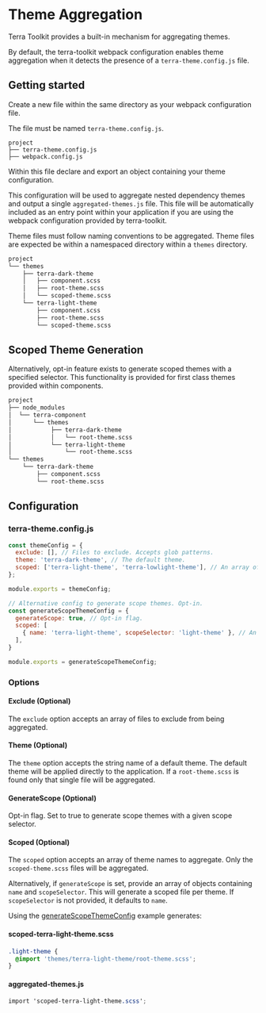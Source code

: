 # Theme Aggregation

Terra Toolkit provides a built-in mechanism for aggregating themes.

By default, the terra-toolkit webpack configuration enables theme aggregation when it detects the presence of a `terra-theme.config.js` file.

## Getting started

Create a new file within the same directory as your webpack configuration file.

The file must be named `terra-theme.config.js`.

```
project
├── terra-theme.config.js
├── webpack.config.js
```

Within this file declare and export an object containing your theme configuration.

This configuration will be used to aggregate nested dependency themes and output a single `aggregated-themes.js` file. This file will be automatically included as an entry point within your application if you are using the webpack configuration provided by terra-toolkit.

Theme files must follow naming conventions to be aggregated. Theme files are expected be within a namespaced directory within a `themes` directory.

```txt
project
└── themes
    ├── terra-dark-theme
    │   ├── component.scss
    │   ├── root-theme.scss
    │   └── scoped-theme.scss
    └── terra-light-theme
        ├── component.scss
        ├── root-theme.scss
        └── scoped-theme.scss
```

## Scoped Theme Generation
Alternatively, opt-in feature exists to generate scoped themes with a specified selector. This functionality is provided for first class themes provided within components.
```txt
project
├── node_modules
│  └── terra-component
│      └── themes
│           ├── terra-dark-theme
│           │   └── root-theme.scss
│           └── terra-light-theme
│               └── root-theme.scss
└── themes
    └── terra-dark-theme
        ├── component.scss
        └── root-theme.scss
```

## Configuration

### terra-theme.config.js

```js
const themeConfig = {
  exclude: [], // Files to exclude. Accepts glob patterns.
  theme: 'terra-dark-theme', // The default theme.
  scoped: ['terra-light-theme', 'terra-lowlight-theme'], // An array of scoped themes.
};

module.exports = themeConfig;
```

```js
// Alternative config to generate scope themes. Opt-in.
const generateScopeThemeConfig = {
  generateScope: true, // Opt-in flag.
  scoped: [
    { name: 'terra-light-theme', scopeSelector: 'light-theme' }, // An array of scoped theme config objects.
  ],
}

module.exports = generateScopeThemeConfig;
```

### Options

#### Exclude (Optional)

The `exclude` option accepts an array of files to exclude from being aggregated.

#### Theme (Optional)

The `theme` option accepts the string name of a default theme. The default theme will be applied directly to the application. If a `root-theme.scss` is found only that single file will be aggregated.

#### GenerateScope (Optional)

Opt-in flag. Set to true to generate scope themes with a given scope selector.

#### Scoped (Optional)

The `scoped` option accepts an array of theme names to aggregate. Only the `scoped-theme.scss` files will be aggregated.

Alternatively, if `generateScope` is set, provide an array of objects containing `name` and `scopeSelector`. This will generate a scoped file per theme. If `scopeSelector` is not provided, it defaults to `name`.

Using the [generateScopeThemeConfig](###terra-theme.config.js) example generates:

#### scoped-terra-light-theme.scss
####
```scss
.light-theme {
  @import 'themes/terra-light-theme/root-theme.scss';
}
```

#### aggregated-themes.js
```scss
import 'scoped-terra-light-theme.scss';
```